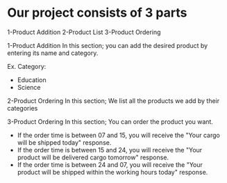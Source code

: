 
Our project consists of 3 parts
===
1-Product Addition
2-Product List
3-Product Ordering 


1-Product Addition
In this section;
you can add the desired product by entering its name and category.

Ex. Category:
* Education
* Science

2-Product Ordering 
In this section;
We list all the products we add by their categories

3-Product Ordering 
In this section;
You can order the product you want.

* If the order time is between 07 and 15, you will receive the "Your cargo will be shipped today" response.
* If the order time is between 15 and 24, you will receive the "Your product will be delivered cargo tomorrow" response.
* If the order time is between 24 and 07, you will receive the "Your product will be shipped within the working hours today" response.
